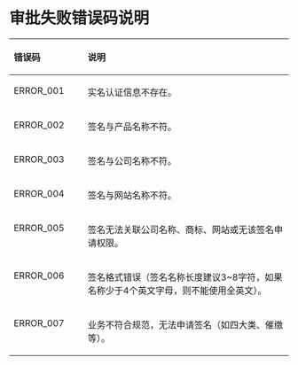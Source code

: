 # 审批失败错误码说明<a name="smn_api_65000"></a>

<a name="table43051797183639"></a>
<table><thead align="left"><tr id="row65254589183639"><th class="cellrowborder" valign="top" width="26.5%" id="mcps1.1.3.1.1"><p id="p57519750183639"><a name="p57519750183639"></a><a name="p57519750183639"></a>错误码</p>
</th>
<th class="cellrowborder" valign="top" width="73.5%" id="mcps1.1.3.1.2"><p id="p28588146183639"><a name="p28588146183639"></a><a name="p28588146183639"></a>说明</p>
</th>
</tr>
</thead>
<tbody><tr id="row55966729183639"><td class="cellrowborder" valign="top" width="26.5%" headers="mcps1.1.3.1.1 "><p id="p37011187183639"><a name="p37011187183639"></a><a name="p37011187183639"></a>ERROR_001</p>
</td>
<td class="cellrowborder" valign="top" width="73.5%" headers="mcps1.1.3.1.2 "><p id="p22771109183850"><a name="p22771109183850"></a><a name="p22771109183850"></a>实名认证信息不存在。</p>
</td>
</tr>
<tr id="row3392531183639"><td class="cellrowborder" valign="top" width="26.5%" headers="mcps1.1.3.1.1 "><p id="p6359618183639"><a name="p6359618183639"></a><a name="p6359618183639"></a>ERROR_002</p>
</td>
<td class="cellrowborder" valign="top" width="73.5%" headers="mcps1.1.3.1.2 "><p id="p13236227183858"><a name="p13236227183858"></a><a name="p13236227183858"></a>签名与产品名称不符。</p>
</td>
</tr>
<tr id="row5650226183639"><td class="cellrowborder" valign="top" width="26.5%" headers="mcps1.1.3.1.1 "><p id="p55015151183639"><a name="p55015151183639"></a><a name="p55015151183639"></a>ERROR_003</p>
</td>
<td class="cellrowborder" valign="top" width="73.5%" headers="mcps1.1.3.1.2 "><p id="p5660511418398"><a name="p5660511418398"></a><a name="p5660511418398"></a>签名与公司名称不符。</p>
</td>
</tr>
<tr id="row18574723183744"><td class="cellrowborder" valign="top" width="26.5%" headers="mcps1.1.3.1.1 "><p id="p3112773183843"><a name="p3112773183843"></a><a name="p3112773183843"></a>ERROR_004</p>
</td>
<td class="cellrowborder" valign="top" width="73.5%" headers="mcps1.1.3.1.2 "><p id="p4433677183919"><a name="p4433677183919"></a><a name="p4433677183919"></a>签名与网站名称不符。</p>
</td>
</tr>
<tr id="row6540758891310"><td class="cellrowborder" valign="top" width="26.5%" headers="mcps1.1.3.1.1 "><p id="p6352323791310"><a name="p6352323791310"></a><a name="p6352323791310"></a>ERROR_005</p>
</td>
<td class="cellrowborder" valign="top" width="73.5%" headers="mcps1.1.3.1.2 "><p id="p4510856791310"><a name="p4510856791310"></a><a name="p4510856791310"></a>签名无法关联公司名称、商标、网站或无该签名申请权限。</p>
</td>
</tr>
<tr id="row3432751091314"><td class="cellrowborder" valign="top" width="26.5%" headers="mcps1.1.3.1.1 "><p id="p2906488991314"><a name="p2906488991314"></a><a name="p2906488991314"></a>ERROR_006</p>
</td>
<td class="cellrowborder" valign="top" width="73.5%" headers="mcps1.1.3.1.2 "><p id="p39261813102127"><a name="p39261813102127"></a><a name="p39261813102127"></a>签名格式错误（签名名称长度建议3~8字符，如果名称少于4个英文字母，则不能使用全英文）。</p>
</td>
</tr>
<tr id="row523414191318"><td class="cellrowborder" valign="top" width="26.5%" headers="mcps1.1.3.1.1 "><p id="p2131223991318"><a name="p2131223991318"></a><a name="p2131223991318"></a>ERROR_007</p>
</td>
<td class="cellrowborder" valign="top" width="73.5%" headers="mcps1.1.3.1.2 "><p id="p451233989159"><a name="p451233989159"></a><a name="p451233989159"></a>业务不符合规范，无法申请签名（如四大类、催缴等）。</p>
</td>
</tr>
</tbody>
</table>

